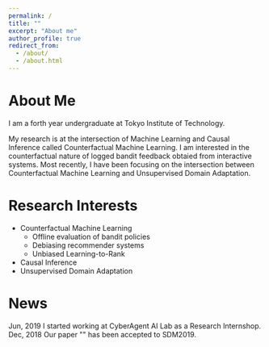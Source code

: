 ```yaml
---
permalink: /
title: ""
excerpt: "About me"
author_profile: true
redirect_from:
  - /about/
  - /about.html
---
```


# About Me
I am a forth year undergraduate at Tokyo Institute of Technology.

My research is at the intersection of Machine Learning and Causal Inference called Counterfactual Machine Learning.
I am interested in the counterfactual nature of logged bandit feedback obtaied from interactive systems.
Most recently, I have been focusing on the intersection between Counterfactual Machine Learning and Unsupervised Domain Adaptation.

# Research Interests
- Counterfactual Machine Learning
    - Offline evaluation of bandit policies
    - Debiasing recommender systems
    - Unbiased Learning-to-Rank
- Causal Inference
- Unsupervised Domain Adaptation

# News

Jun, 2019    I started working at CyberAgent AI Lab as a Research Internshop.  
Dec, 2018    Our paper "" has been accepted to SDM2019.
